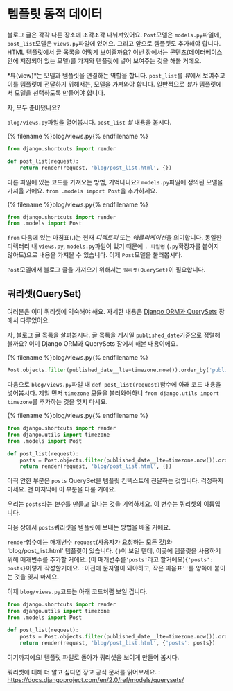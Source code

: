 # 템플릿 동적 데이터

블로그 글은 각각 다른 장소에 조각조각 나눠져있어요. `Post`모델은 `models.py`파일에, `post_list`모델은 `views.py`파일에 있어요. 그리고 앞으로 템플릿도 추가해야 합니다. HTML 템플릿에서 글 목록을 어떻게 보여줄까요? 이번 장에서는 콘텐츠(데이터베이스 안에 저장되어 있는 모델)를 가져와 템플릿에 넣어 보여주는 것을 해볼 거에요.

*뷰(view)*는 모델과 템플릿을 연결하는 역할을 합니다. `post_list`를 *뷰*에서 보여주고 이를 템플릿에 전달하기 위해서는, 모델을 가져와야 합니다. 일반적으로 *뷰*가 템플릿에서 모델을 선택하도록 만들어야 합니다.

자, 모두 준비됐나요?

`blog/views.py`파일을 열어봅시다. `post_list` *뷰* 내용을 봅시다.

{% filename %}blog/views.py{% endfilename %}
```python
from django.shortcuts import render

def post_list(request):
    return render(request, 'blog/post_list.html', {})
```

다른 파일에 있는 코드를 가져오는 방법, 기억나나요? `models.py`파일에 정의된 모델을 가져올 거에요. `from .models import Post`을 추가하세요.

{% filename %}blog/views.py{% endfilename %}
```python
from django.shortcuts import render
from .models import Post
```

`from` 다음에 있는 마침표(.)는 현재 *디렉토리* 또는 *애플리케이션*을 의미합니다. 동일한 디렉터리 내 `views.py`, `models.py`파일이 있기 때문에 `. 파일명` (`.py`확장자를 붙이지 않아도)으로 내용을 가져올 수 있습니다. 이제 `Post`모델을 불러봅시다.

`Post`모델에서 블로그 글을 가져오기 위해서는 `쿼리셋(QuerySet)`이 필요합니다.

## 쿼리셋(QuerySet)

여러분은 이미 쿼리셋에 익숙해야 해요. 자세한 내용은 [Django ORM과 QuerySets](../django_orm/README.md) 장에서 다루었어요.

자, 블로그 글 목록을 살펴봅시다. 글 목록을 게시일 `published_date`기준으로 정렬해볼까요? 이미 Django ORM과 QuerySets 장에서 해본 내용이에요.

{% filename %}blog/views.py{% endfilename %}
```python
Post.objects.filter(published_date__lte=timezone.now()).order_by('published_date')
```

다음으로 `blog/views.py`파일 내 `def post_list(request)`함수에 아래 코드 내용을 넣어봅시다. 제일 먼저 `timezone` 모듈을 불러와야하니 `from django.utils import timezone`를 추가하는 것을 잊지 마세요.

{% filename %}blog/views.py{% endfilename %}
```python
from django.shortcuts import render
from django.utils import timezone
from .models import Post

def post_list(request):
    posts = Post.objects.filter(published_date__lte=timezone.now()).order_by('published_date')
    return render(request, 'blog/post_list.html', {})
```

아직 안한 부분은 `posts` QuerySet을 템플릿 컨텍스트에 전달하는 것입니다. 걱정하지 마세요. 맨 마지막에 이 부분을 다룰 거에요.

우리는 `posts`라는 *변수*를 만들고 있다는 것을 기억하세요. 이 변수는 퀴리셋의 이름입니다.

다음 장에서 `posts`쿼리셋을 템플릿에 보내는 방법을 배울 거에요.

`render`함수에는 매개변수 `request`(사용자가 요청하는 모든 것)와 'blog/post_list.html' 템플릿이 있습니다. `{}`이 보일 텐데, 이곳에 템플릿을 사용하기 위해 매개변수를 추가할 거에요. (이 매개변수를`'posts'`라고 할거에요)`{'posts': posts}`이렇게 작성할거에요. `:`이전에 문자열이 와야하고, 작은 따옴표`''`를 양쪽에 붙이는 것을 잊지 마세요.

이제 `blog/views.py`코드는 아래 코드처럼 보일 겁니다.

```python
from django.shortcuts import render
from django.utils import timezone
from .models import Post

def post_list(request):
    posts = Post.objects.filter(published_date__lte=timezone.now()).order_by('published_date')
    return render(request, 'blog/post_list.html', {'posts': posts})
```

여기까지에요! 템플릿 파일로 돌아가 쿼리셋을 보이게 만들어 봅시다.

쿼리셋에 대해 더 알고 싶다면 장고 공식 문서를 읽어보세요. :
https://docs.djangoproject.com/en/2.0/ref/models/querysets/
